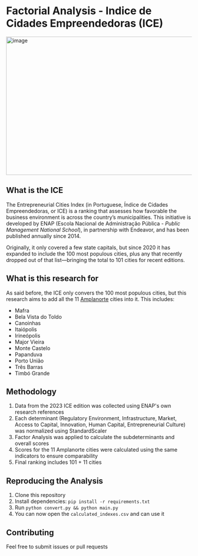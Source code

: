 # Factorial Analysis - Indice de Cidades Empreendedoras (ICE)

<img width="1400" height="375" alt="image" src="https://github.com/user-attachments/assets/d93acc96-8447-43d8-a7b3-ffaf388c27ef" />

## What is the ICE

The Entrepreneurial Cities Index (in Portuguese, Índice de Cidades Empreendedoras, or ICE) is a ranking that assesses how favorable the business environment is across the country’s municipalities. This initiative is developed by ENAP (Escola Nacional de Administração Pública - _Public Management National School_), in partnership with Endeavor, and has been published annually since 2014.

Originally, it only covered a few state capitals, but since 2020 it has expanded to include the 100 most populous cities, plus any that recently dropped out of that list—bringing the total to 101 cities for recent editions.

## What is this research for

As said before, the ICE only convers the 100 most populous cities, but this research aims to add all the 11 [Amplanorte](https://amplanorte.org.br/) cities into it. This includes:
- Mafra
- Bela Vista do Toldo
- Canoinhas
- Itaiópolis
- Irineópolis
- Major Vieira
- Monte Castelo
- Papanduva
- Porto União
- Três Barras
- Timbó Grande

## Methodology

1. Data from the 2023 ICE edition was collected using ENAP's own research references
2. Each determinant (Regulatory Environment, Infrastructure, Market, Access to Capital, Innovation, Human Capital, Entrepreneurial Culture) was normalized using StandardScaler
3. Factor Analysis was applied to calculate the subdeterminants and overall scores
4. Scores for the 11 Amplanorte cities were calculated using the same indicators to ensure comparability
5. Final ranking includes 101 + 11 cities

## Reproducing the Analysis

1. Clone this repository
2. Install dependencies: `pip install -r requirements.txt`
3. Run `python convert.py && python main.py`
4. You can now open the `calculated_indexes.csv` and can use it

## Contributing
Feel free to submit issues or pull requests

